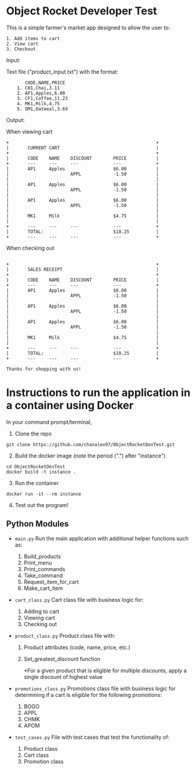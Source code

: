 # Object Rocket Developer Test

This is a simple farmer's market app designed to allow the user to:

    1. Add items to cart
    2. View cart
    3. Checkout

Input:

Text file ("product_input.txt") with the format:

```
       CODE,NAME,PRICE
    1. CH1,Chai,3.11
    2. AP1,Apples,6.00
    3. CF1,Coffee,11.23
    4. MK1,Milk,4.75
    5. OM1,Oatmeal,3.69

```

Output:

When viewing cart
```
+                                                       +
|       CURRENT CART                                    |
+                                                       +
|       CODE    NAME    DISCOUNT        PRICE           |
+       ---     ---     ---             ---             +
|       AP1     Apples                  $6.00           |
|                       APPL            -1.50           |
|                                                       |
|       AP1     Apples                  $6.00           |
|                       APPL            -1.50           |
|                                                       |
|       AP1     Apples                  $6.00           |
|                       APPL            -1.50           |
|                                                       |
|       MK1     Milk                    $4.75           |
|                                                       |
+       ---     ---     ---             ---             +
|       TOTAL:                          $18.25          |
+       ---     ---     ---             ---             +
```

When checking out
```

+                                                       +
|       SALES RECEIPT                                   |
+                                                       +
|       CODE    NAME    DISCOUNT        PRICE           |
+       ---     ---     ---             ---             +
|       AP1     Apples                  $6.00           |
|                       APPL            -1.50           |
|                                                       |
|       AP1     Apples                  $6.00           |
|                       APPL            -1.50           |
|                                                       |
|       AP1     Apples                  $6.00           |
|                       APPL            -1.50           |
|                                                       |
|       MK1     Milk                    $4.75           |
|                                                       |
+       ---     ---     ---             ---             +
|       TOTAL:                          $18.25          |
+       ---     ---     ---             ---             +

Thanks for shopping with us!
```



# Instructions to run the application in a container using Docker

In your command prompt/terminal,

1. Clone the repo 
```
git clone https://github.com/chanalex97/ObjectRocketDevTest.git
```
2. Build the docker image (note the period (".") after "instance")
```
cd ObjectRocketDevTest
docker build -t instance .
```
3. Run the container
```
docker run -it --rm instance
```
4. Test out the program!


## Python Modules
* `main.py` Run the main application with additional helper functions such as:
    
    1. Build_products
    2. Print_menu
    3. Print_commands
    4. Take_command
    5. Request_item_for_cart
    6. Make_cart_item

* `cart_class.py` Cart class file with business logic for:

    1. Adding to cart
    2. Viewing cart
    3. Checking out

* `product_class.py` Product class file with:

    1. Product attributes (code, name, price, etc.)
    2. Set_greatest_discount function
    
        *For a given product that is eligible for multiple discounts, apply a single discount of highest value

* `promotions_class.py` Promotions class file with business logic for determining if a cart is eligible for the following promotions:
    
    1. BOGO
    2. APPL
    3. CHMK
    4. APOM
    

* `test_cases.py` File with test cases that test the functionality of:
    
    1. Product class
    2. Cart class
    3. Promotion class
